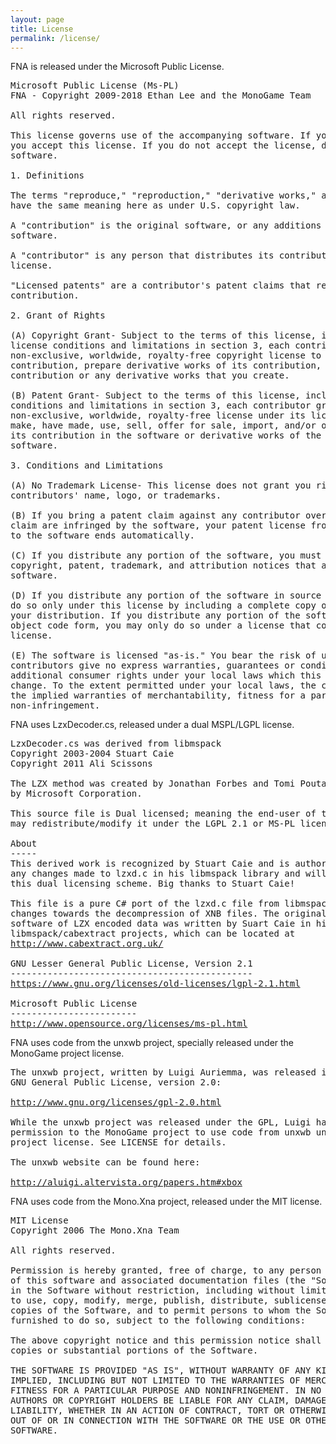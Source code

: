```yaml
---
layout: page
title: License
permalink: /license/
---
```


<p>FNA is released under the Microsoft Public License.</p>

<pre class="license">
Microsoft Public License (Ms-PL)
FNA - Copyright 2009-2018 Ethan Lee and the MonoGame Team

All rights reserved.

This license governs use of the accompanying software. If you use the software,
you accept this license. If you do not accept the license, do not use the
software.

1. Definitions

The terms "reproduce," "reproduction," "derivative works," and "distribution"
have the same meaning here as under U.S. copyright law.

A "contribution" is the original software, or any additions or changes to the
software.

A "contributor" is any person that distributes its contribution under this
license.

"Licensed patents" are a contributor's patent claims that read directly on its
contribution.

2. Grant of Rights

(A) Copyright Grant- Subject to the terms of this license, including the
license conditions and limitations in section 3, each contributor grants you a
non-exclusive, worldwide, royalty-free copyright license to reproduce its
contribution, prepare derivative works of its contribution, and distribute its
contribution or any derivative works that you create.

(B) Patent Grant- Subject to the terms of this license, including the license
conditions and limitations in section 3, each contributor grants you a
non-exclusive, worldwide, royalty-free license under its licensed patents to
make, have made, use, sell, offer for sale, import, and/or otherwise dispose of
its contribution in the software or derivative works of the contribution in the
software.

3. Conditions and Limitations

(A) No Trademark License- This license does not grant you rights to use any
contributors' name, logo, or trademarks.

(B) If you bring a patent claim against any contributor over patents that you
claim are infringed by the software, your patent license from such contributor
to the software ends automatically.

(C) If you distribute any portion of the software, you must retain all
copyright, patent, trademark, and attribution notices that are present in the
software.

(D) If you distribute any portion of the software in source code form, you may
do so only under this license by including a complete copy of this license with
your distribution. If you distribute any portion of the software in compiled or
object code form, you may only do so under a license that complies with this
license.

(E) The software is licensed "as-is." You bear the risk of using it. The
contributors give no express warranties, guarantees or conditions. You may have
additional consumer rights under your local laws which this license cannot
change. To the extent permitted under your local laws, the contributors exclude
the implied warranties of merchantability, fitness for a particular purpose and
non-infringement.
</pre>


<p>FNA uses LzxDecoder.cs, released under a dual MSPL/LGPL license.</p>

<pre class="license">
LzxDecoder.cs was derived from libmspack
Copyright 2003-2004 Stuart Caie
Copyright 2011 Ali Scissons

The LZX method was created by Jonathan Forbes and Tomi Poutanen, adapted
by Microsoft Corporation.

This source file is Dual licensed; meaning the end-user of this source file
may redistribute/modify it under the LGPL 2.1 or MS-PL licenses.

About
-----
This derived work is recognized by Stuart Caie and is authorized to adapt
any changes made to lzxd.c in his libmspack library and will still retain
this dual licensing scheme. Big thanks to Stuart Caie!

This file is a pure C# port of the lzxd.c file from libmspack, with minor
changes towards the decompression of XNB files. The original decompression
software of LZX encoded data was written by Suart Caie in his
libmspack/cabextract projects, which can be located at
<a href="http://www.cabextract.org.uk/">http://www.cabextract.org.uk/</a>

GNU Lesser General Public License, Version 2.1
----------------------------------------------
<a href="https://www.gnu.org/licenses/old-licenses/lgpl-2.1.html">https://www.gnu.org/licenses/old-licenses/lgpl-2.1.html</a>

Microsoft Public License
------------------------
<a href="http://www.opensource.org/licenses/ms-pl.html">http://www.opensource.org/licenses/ms-pl.html</a>
</pre>


<p>FNA uses code from the unxwb project, specially released under the MonoGame project license.</p>

<pre class="license">
The unxwb project, written by Luigi Auriemma, was released in 2006 under the
GNU General Public License, version 2.0:

<a href="http://www.gnu.org/licenses/gpl-2.0.html">http://www.gnu.org/licenses/gpl-2.0.html</a>

While the unxwb project was released under the GPL, Luigi has given express
permission to the MonoGame project to use code from unxwb under the MonoGame
project license. See LICENSE for details.

The unxwb website can be found here:

<a href="http://aluigi.altervista.org/papers.htm#xbox">http://aluigi.altervista.org/papers.htm#xbox</a>
</pre>


<p>FNA uses code from the Mono.Xna project, released under the MIT license.</p>

<pre class="license">
MIT License
Copyright 2006 The Mono.Xna Team

All rights reserved.

Permission is hereby granted, free of charge, to any person obtaining a copy
of this software and associated documentation files (the "Software"), to deal
in the Software without restriction, including without limitation the rights
to use, copy, modify, merge, publish, distribute, sublicense, and/or sell
copies of the Software, and to permit persons to whom the Software is
furnished to do so, subject to the following conditions:

The above copyright notice and this permission notice shall be included in all
copies or substantial portions of the Software.

THE SOFTWARE IS PROVIDED "AS IS", WITHOUT WARRANTY OF ANY KIND, EXPRESS OR
IMPLIED, INCLUDING BUT NOT LIMITED TO THE WARRANTIES OF MERCHANTABILITY,
FITNESS FOR A PARTICULAR PURPOSE AND NONINFRINGEMENT. IN NO EVENT SHALL THE
AUTHORS OR COPYRIGHT HOLDERS BE LIABLE FOR ANY CLAIM, DAMAGES OR OTHER
LIABILITY, WHETHER IN AN ACTION OF CONTRACT, TORT OR OTHERWISE, ARISING FROM,
OUT OF OR IN CONNECTION WITH THE SOFTWARE OR THE USE OR OTHER DEALINGS IN THE
SOFTWARE.
</pre>
